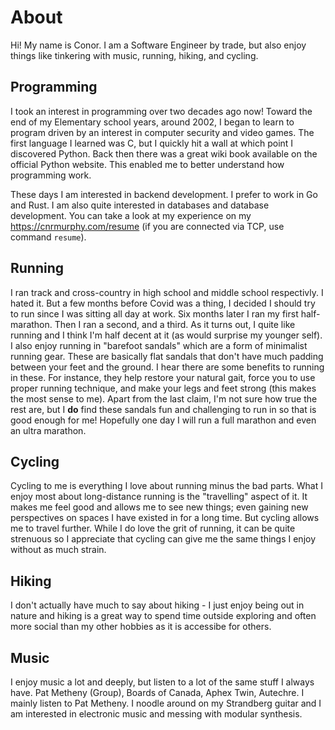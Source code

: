 # About

Hi! My name is Conor. I am a Software Engineer by trade, but also enjoy things like tinkering with music, running, hiking, and cycling.

## Programming
I took an interest in programming over two decades ago now! Toward the end of my Elementary school years, around 2002, I began to learn to program
driven by an interest in computer security and video games. The first language I learned was C, but I quickly hit a wall at which point I discovered
Python. Back then there was a great wiki book available on the official Python website. This enabled me to better understand how programming work.

These days I am interested in backend development. I prefer to work in Go and Rust. I am also quite interested in databases and  database development.
You can take a look at my experience on my <https://cnrmurphy.com/resume> (if you are connected via TCP, use command `resume`).

## Running
I ran track and cross-country in high school and middle school respectivly. I hated it. But a few months before Covid was a thing, I decided I should
try to run since I was sitting all day at work. Six months later I ran my first half-marathon. Then I ran a second, and a third. As it turns out, I quite
like running and I think I'm half decent at it (as would surprise my younger self). I also enjoy running in "barefoot sandals" which are a form of
minimalist running gear. These are basically flat sandals that don't have much padding between your feet and the ground. I hear there are some benefits to
running in these. For instance, they help restore your natural gait, force you to use proper running technique, and make your legs and feet strong (this makes the most sense to me).
Apart from the last claim, I'm not sure how true the rest are, but I **do** find these sandals fun and challenging to run in so that is good enough for me! Hopefully one day
I will run a full marathon and even an ultra marathon.

## Cycling
Cycling to me is everything I love about running minus the bad parts. What I enjoy most about long-distance running is the "travelling" aspect of it. It makes me feel good
and allows me to see new things; even gaining new perspectives on spaces I have existed in for a long time. But cycling allows me to travel further. While I do love the grit
of running, it can be quite strenuous so I appreciate that cycling can give me the same things I enjoy without as much strain.

## Hiking
I don't actually have much to say about hiking - I just enjoy being out in nature and hiking is a great way to spend time outside exploring and often more social than my other hobbies as it is accessibe for others.

## Music
I enjoy music a lot and deeply, but listen to a lot of the same stuff I always have. Pat Metheny (Group), Boards of Canada, Aphex Twin, Autechre.
I mainly listen to Pat Metheny. I noodle around on my Strandberg guitar and I am interested in electronic music and messing with modular synthesis.

